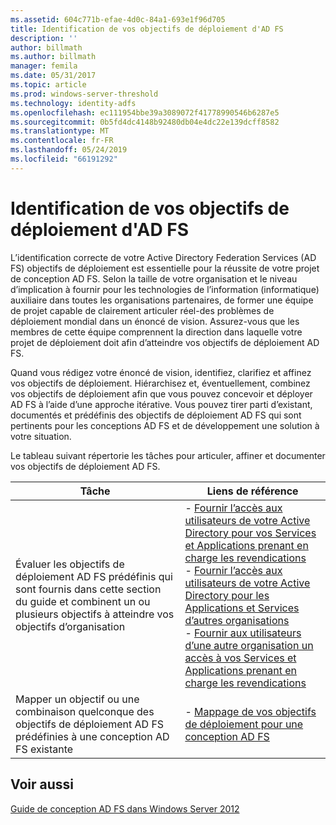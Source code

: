 ```yaml
---
ms.assetid: 604c771b-efae-4d0c-84a1-693e1f96d705
title: Identification de vos objectifs de déploiement d'AD FS
description: ''
author: billmath
ms.author: billmath
manager: femila
ms.date: 05/31/2017
ms.topic: article
ms.prod: windows-server-threshold
ms.technology: identity-adfs
ms.openlocfilehash: ec111954bbe39a3089072f41778990546b6287e5
ms.sourcegitcommit: 0b5fd4dc4148b92480db04e4dc22e139dcff8582
ms.translationtype: MT
ms.contentlocale: fr-FR
ms.lasthandoff: 05/24/2019
ms.locfileid: "66191292"
---
```

# <a name="identifying-your-ad-fs-deployment-goals"></a>Identification de vos objectifs de déploiement d'AD FS

L’identification correcte de votre Active Directory Federation Services \(AD FS\) objectifs de déploiement est essentielle pour la réussite de votre projet de conception AD FS. Selon la taille de votre organisation et le niveau d’implication à fournir pour les technologies de l’information \(informatique\) auxiliaire dans toutes les organisations partenaires, de former une équipe de projet capable de clairement articuler réel\-des problèmes de déploiement mondial dans un énoncé de vision. Assurez-vous que les membres de cette équipe comprennent la direction dans laquelle votre projet de déploiement doit afin d’atteindre vos objectifs de déploiement AD FS.  
  
Quand vous rédigez votre énoncé de vision, identifiez, clarifiez et affinez vos objectifs de déploiement. Hiérarchisez et, éventuellement, combinez vos objectifs de déploiement afin que vous pouvez concevoir et déployer AD FS à l’aide d’une approche itérative. Vous pouvez tirer parti d’existant, documentés et prédéfinis des objectifs de déploiement AD FS qui sont pertinents pour les conceptions AD FS et de développement une solution à votre situation.  
  
Le tableau suivant répertorie les tâches pour articuler, affiner et documenter vos objectifs de déploiement AD FS.  
  
|Tâche|Liens de référence|  
|--------|-------------------|  
|Évaluer les objectifs de déploiement AD FS prédéfinis qui sont fournis dans cette section du guide et combinent un ou plusieurs objectifs à atteindre vos objectifs d’organisation|-   [Fournir l’accès aux utilisateurs de votre Active Directory pour vos Services et Applications prenant en charge les revendications](Provide-Your-Active-Directory-Users-Access-to-Your-Claims-Aware-Applications-and-Services.md)<br />-   [Fournir l’accès aux utilisateurs de votre Active Directory pour les Applications et Services d’autres organisations](Provide-Your-Active-Directory-Users-Access-to-the-Applications-and-Services-of-Other-Organizations.md)<br />-   [Fournir aux utilisateurs d’une autre organisation un accès à vos Services et Applications prenant en charge les revendications](Provide-Users-in-Another-Organization-Access-to-Your-Claims-Aware-Applications-and-Services.md)|  
|Mapper un objectif ou une combinaison quelconque des objectifs de déploiement AD FS prédéfinies à une conception AD FS existante|-   [Mappage de vos objectifs de déploiement pour une conception AD FS](Mapping-Your-Deployment-Goals-to-an-AD-FS-Design.md)|  
  
## <a name="see-also"></a>Voir aussi
[Guide de conception AD FS dans Windows Server 2012](AD-FS-Design-Guide-in-Windows-Server-2012.md)

